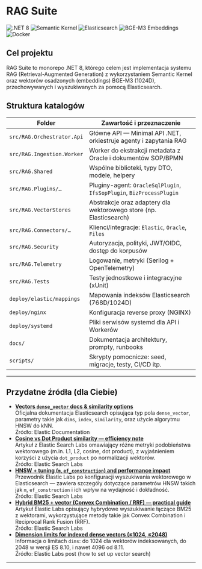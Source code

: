 # RAG Suite

![.NET 8](https://img.shields.io/badge/.NET-8-blueviolet?style=for-the-badge&logo=dotnet)
![Semantic Kernel](https://img.shields.io/badge/Semantic-Kernel-lightgrey?style=for-the-badge&logo=microsoft)
![Elasticsearch](https://img.shields.io/badge/Elasticsearch-orange?style=for-the-badge&logo=elasticsearch)
![BGE-M3 Embeddings](https://img.shields.io/badge/BGE--M3-1024D-green?style=for-the-badge)
![Docker](https://img.shields.io/badge/Docker-blue?style=for-the-badge&logo=docker)

## Cel projektu

RAG Suite to monorepo .NET 8, którego celem jest implementacja systemu RAG (Retrieval-Augmented Generation) z wykorzystaniem Semantic Kernel oraz wektorów osadzonych (embeddings) BGE-M3 (1024D), przechowywanych i wyszukiwanych za pomocą Elasticsearch.

## Struktura katalogów

| Folder | Zawartość i przeznaczenie |
|--------|---------------------------|
| `src/RAG.Orchestrator.Api` | Główne API — Minimal API .NET, orkiestruje agenty i zapytania RAG |
| `src/RAG.Ingestion.Worker` | Worker do ekstrakcji metadata z Oracle i dokumentów SOP/BPMN |
| `src/RAG.Shared` | Wspólne biblioteki, typy DTO, modele, helpery |
| `src/RAG.Plugins/…` | Pluginy-agent: `OracleSqlPlugin`, `IfsSopPlugin`, `BizProcessPlugin` |
| `src/RAG.VectorStores` | Abstrakcje oraz adaptery dla wektorowego store (np. Elasticsearch) |
| `src/RAG.Connectors/…` | Klienci/integracje: `Elastic`, `Oracle`, `Files` |
| `src/RAG.Security` | Autoryzacja, polityki, JWT/OIDC, dostęp do korpusów |
| `src/RAG.Telemetry` | Logowanie, metryki (Serilog + OpenTelemetry) |
| `src/RAG.Tests` | Testy jednostkowe i integracyjne (xUnit) |
| `deploy/elastic/mappings` | Mapowania indeksów Elasticsearch (768D/1024D) |
| `deploy/nginx` | Konfiguracja reverse proxy (NGINX) |
| `deploy/systemd` | Pliki serwisów systemd dla API i Workerów |
| `docs/` | Dokumentacja architektury, prompty, runbooks |
| `scripts/` | Skrypty pomocnicze: seed, migracje, testy, CI/CD itp. |

---

## Przydatne źródła (dla Ciebie)

- **[Vectors `dense_vector` docs & similarity options][1]**  
  Oficjalna dokumentacja Elasticsearch opisująca typ pola `dense_vector`, parametry takie jak `dims`, `index`, `similarity`, oraz użycie algorytmu HNSW do kNN.  
  Źródło: Elastic Documentation
- **[Cosine vs Dot Product similarity — efficiency note][2]**  
  Artykuł z Elastic Search Labs omawiający różne metryki podobieństwa wektorowego (m.in. L1, L2, cosine, dot product), z wyjaśnieniem korzyści z użycia `dot_product` po normalizacji wektorów.  
  Źródło: Elastic Search Labs  
- **[HNSW + tuning (`m`, `ef_construction`) and performance impact][3]**  
  Przewodnik Elastic Labs po konfiguracji wyszukiwania wektorowego w Elasticsearch — zawiera szczegóły dotyczące parametrów HNSW takich jak `m`, `ef_construction` i ich wpływ na wydajność i dokładność.  
  Źródło: Elastic Search Labs  
- **[Hybrid BM25 + vector (Convex Combination / RRF) — practical guide][4]**  
  Artykuł Elastic Labs opisujący hybrydowe wyszukiwanie łączące BM25 z wektorami, wykorzystujące metody takie jak Convex Combination i Reciprocal Rank Fusion (RRF).  
  Źródło: Elastic Search Labs  
- **[Dimension limits for indexed dense vectors (≤1024, ≤2048)][5]**  
  Informacja o limitach `dims`: do 1024 dla wektorów indeksowanych, do 2048 w wersji ES 8.10, i nawet 4096 od 8.11.  
  Źródło: Elastic Labs post (how to set up vector search)

---

[1]: https://www.elastic.co/docs/reference/elasticsearch/mapping-reference/dense-vector "Dokumentacja dense_vector + similarity"
[2]: https://www.elastic.co/search-labs/blog/vector-similarity-techniques-and-scoring "Porównanie metryk (cosine, dot product itd.)"
[3]: https://www.elastic.co/search-labs/blog/vector-search-set-up-elasticsearch "Tunele HNSW – m, ef_construction"
[4]: https://www.elastic.co/search-labs/blog/hybrid-search-elasticsearch "Hybrydowe wyszukiwanie BM25 + vector"
[5]: https://discuss.elastic.co/t/what-is-the-maximum-dimensionality-of-a-vector-field/342159 "Limity wymiarów dense_vector (1024 indexed, 2048 non-indexed)"

